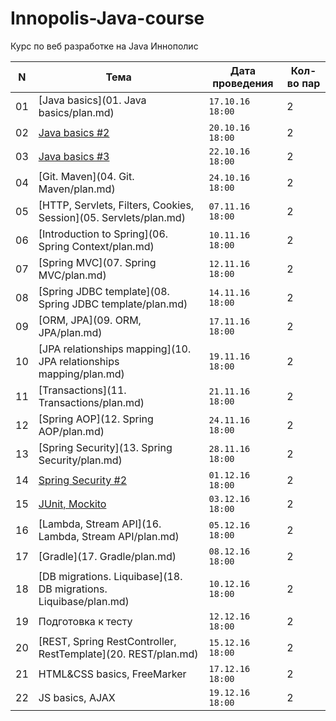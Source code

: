 # Innopolis-Java-course
Курс по веб разработке на Java Иннополис

N | Тема | Дата проведения | Кол-во пар
--- | ------------ | ------------- | -------------
01 | [Java basics](01. Java basics/plan.md) | `17.10.16 18:00` | 2
02 | [Java basics #2](02.%20Java%20basics%20%232/plan.md) | `20.10.16 18:00` | 2
03 | [Java basics #3](03.%20Java%20basics%20%233/plan.md) | `22.10.16 18:00` | 2
04 | [Git. Maven](04. Git. Maven/plan.md) | `24.10.16 18:00` | 2
05 | [HTTP, Servlets, Filters, Cookies, Session](05. Servlets/plan.md) | `07.11.16 18:00` | 2
06 | [Introduction to Spring](06. Spring Context/plan.md) | `10.11.16 18:00` | 2
07 | [Spring MVC](07. Spring MVC/plan.md) | `12.11.16 18:00` | 2
08 | [Spring JDBC template](08. Spring JDBC template/plan.md) | `14.11.16 18:00` | 2
09 | [ORM, JPA](09. ORM, JPA/plan.md) | `17.11.16 18:00` | 2
10 | [JPA relationships mapping](10. JPA relationships mapping/plan.md) | `19.11.16 18:00` | 2
11 | [Transactions](11. Transactions/plan.md) | `21.11.16 18:00` | 2
12 | [Spring AOP](12. Spring AOP/plan.md) | `24.11.16 18:00` | 2
13 | [Spring Security](13. Spring Security/plan.md) | `28.11.16 18:00` | 2
14 | [Spring Security #2](14.%20Spring%20Security%20%232/plan.md) | `01.12.16 18:00` | 2
15 | [JUnit, Mockito](15.%20JUnit%2C%20Mockito/plan.md) | `03.12.16 18:00` | 2
16 | [Lambda, Stream API](16. Lambda, Stream API/plan.md) | `05.12.16 18:00` | 2
17 | [Gradle](17. Gradle/plan.md) | `08.12.16 18:00` | 2
18 | [DB migrations. Liquibase](18. DB migrations. Liquibase/plan.md) | `10.12.16 18:00` | 2
19 | Подготовка к тесту | `12.12.16 18:00` | 2
20 | [REST, Spring RestController, RestTemplate](20. REST/plan.md) | `15.12.16 18:00` | 2
21 | HTML&CSS basics, FreeMarker | `17.12.16 18:00` | 2
22 | JS basics, AJAX | `19.12.16 18:00` | 2


